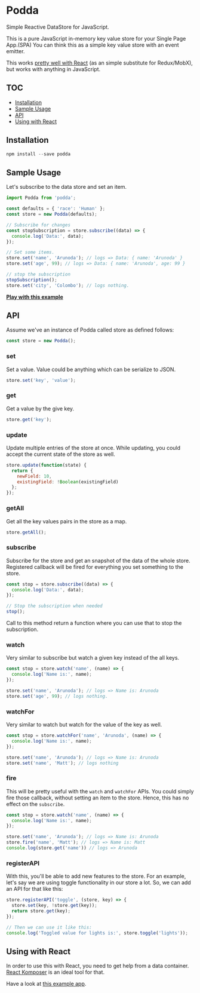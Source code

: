 # Podda

Simple Reactive DataStore for JavaScript.

This is a pure JavaScript in-memory key value store for your Single Page App.(SPA)
You can think this as a simple key value store with an event emitter.

This works [pretty well with React](#using-with-react) (as an simple substitute for Redux/MobX), but works with anything in JavaScript.

## TOC
<!-- TOC depthFrom:2 depthTo:2 withLinks:1 updateOnSave:0 orderedList:0 -->

- [Installation](#installation)
- [Sample Usage](#sample-usage)
- [API](#api)
- [Using with React](#using-with-react)

<!-- /TOC -->

## Installation

```js
npm install --save podda
```

## Sample Usage

Let's subscribe to the data store and set an item.

```js
import Podda from 'podda';

const defaults = { 'race': 'Human' };
const store = new Podda(defaults);

// Subscribe for changes
const stopSubscription = store.subscribe((data) => {
  console.log('Data:', data);
});

// Set some items.
store.set('name', 'Arunoda'); // logs => Data: { name: 'Arunoda' }
store.set('age', 99); // logs => Data: { name: 'Arunoda', age: 99 }

// stop the subscription
stopSubscription();
store.set('city', 'Colombo'); // logs nothing.
```

**[Play with this example](#podda)**

## API

Assume we've an instance of Podda called store as defined follows:

```js
const store = new Podda();
```

### set

Set a value. Value could be anything which can be serialize to JSON.

```js
store.set('key', 'value');
```

### get

Get a value by the give key.

```js
store.get('key');
```

### update

Update multiple entries of the store at once. While updating, you could accept the current state of the store as well.

```js
store.update(function(state) {
  return {
    newField: 10,
    existingField: !Boolean(existingField)
  };
});
```

### getAll

Get all the key values pairs in the store as a map.

```js
store.getAll();
```

### subscribe

Subscribe for the store and get an snapshot of the data of the whole store.
Registered callback will be fired for everything you set something to the store.

```js
const stop = store.subscribe((data) => {
  console.log('Data:', data);
});

// Stop the subscription when needed
stop();
```

Call to this method return a function where you can use that to stop the subscription.

### watch

Very similar to subscribe but watch a given key instead of the all keys.

```js
const stop = store.watch('name', (name) => {
  console.log('Name is:', name);
});

store.set('name', 'Arunoda'); // logs => Name is: Arunoda
store.set('age', 99); // logs nothing.
```

### watchFor

Very similar to watch but watch for the value of the key as well.

```js
const stop = store.watchFor('name', 'Arunoda', (name) => {
  console.log('Name is:', name);
});

store.set('name', 'Arunoda'); // logs => Name is: Arunoda
store.set('name', 'Matt'); // logs nothing
```

### fire

This will be pretty useful with the `watch` and `watchFor` APIs. You could simply fire those callback, without setting an item to the store. Hence, this has no effect on the `subscribe`.

```js
const stop = store.watch('name', (name) => {
  console.log('Name is:', name);
});

store.set('name', 'Arunoda'); // logs => Name is: Arunoda
store.fire('name', 'Matt'); // logs => Name is: Matt
console.log(store.get('name')) // logs => Arunoda
```

### registerAPI

With this, you'll be able to add new features to the store.
For an example, let's say we are using toggle functionality in our store a lot. So, we can add an API for that like this:

```js
store.registerAPI('toggle', (store, key) => {
  store.set(key, !store.get(key));
  return store.get(key);
});

// Then we can use it like this:
console.log('Toggled value for lights is:', store.toggle('lights'));
```

## Using with React

In order to use this with React, you need to get help from a data container. [React Komposer](https://github.com/arunoda/react-komposer) is an ideal tool for that.

Have a look at [this example app](http://www.webpackbin.com/41cWy99ez).
